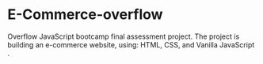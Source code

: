 # E-Commerce-overflow
Overflow JavaScript bootcamp final assessment project. The project is building an e-commerce website, using: HTML, CSS, and Vanilla JavaScript .
